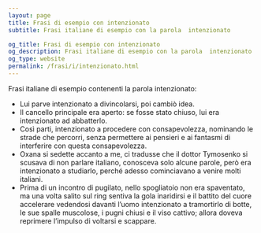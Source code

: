 ```yaml
---
layout: page
title: Frasi di esempio con intenzionato 
subtitle: Frasi italiane di esempio con la parola  intenzionato

og_title: Frasi di esempio con intenzionato 
og_description: Frasi italiane di esempio con la parola  intenzionato
og_type: website
permalink: /frasi/i/intenzionato.html
---
```


Frasi italiane di esempio contenenti la parola intenzionato:


- Lui parve intenzionato a divincolarsi, poi cambiò idea.
- Il cancello principale era aperto: se fosse stato chiuso, lui era intenzionato ad abbatterlo.
- Così parti, intenzionato a procedere con consapevolezza, nominando le strade che percorri, senza permettere ai pensieri e ai fantasmi di interferire con questa consapevolezza.
- Oxana si sedette accanto a me, ci tradusse che il dottor Tymosenko si scusava di non parlare italiano, conosceva solo alcune parole, però era intenzionato a studiarlo, perché adesso cominciavano a venire molti italiani.
- Prima di un incontro di pugilato, nello spogliatoio non era spaventato, ma una volta salito sul ring sentiva la gola inaridirsi e il battito del cuore accelerare vedendosi davanti l’uomo intenzionato a tramortirlo di botte, le sue spalle muscolose, i pugni chiusi e il viso cattivo; allora doveva reprimere l’impulso di voltarsi e scappare.
